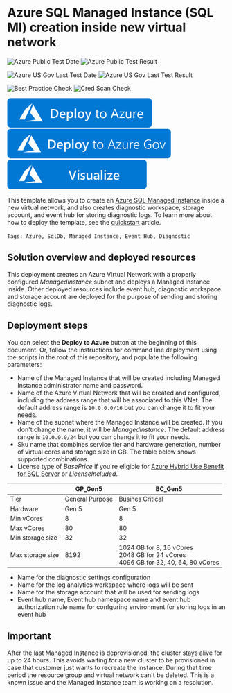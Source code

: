 # Azure SQL Managed Instance (SQL MI) creation inside new virtual network

![Azure Public Test Date](https://azurequickstartsservice.blob.core.windows.net/badges/quickstarts/microsoft.sql/sqlmi-new-vnet/PublicLastTestDate.svg)
![Azure Public Test Result](https://azurequickstartsservice.blob.core.windows.net/badges/quickstarts/microsoft.sql/sqlmi-new-vnet/PublicDeployment.svg)

![Azure US Gov Last Test Date](https://azurequickstartsservice.blob.core.windows.net/badges/quickstarts/microsoft.sql/sqlmi-new-vnet/FairfaxLastTestDate.svg)
![Azure US Gov Last Test Result](https://azurequickstartsservice.blob.core.windows.net/badges/quickstarts/microsoft.sql/sqlmi-new-vnet/FairfaxDeployment.svg)

![Best Practice Check](https://azurequickstartsservice.blob.core.windows.net/badges/quickstarts/microsoft.sql/sqlmi-new-vnet/BestPracticeResult.svg)
![Cred Scan Check](https://azurequickstartsservice.blob.core.windows.net/badges/quickstarts/microsoft.sql/sqlmi-new-vnet/CredScanResult.svg)

[![Deploy To Azure](https://raw.githubusercontent.com/Azure/azure-quickstart-templates/master/1-CONTRIBUTION-GUIDE/images/deploytoazure.svg?sanitize=true)](https://portal.azure.com/#create/Microsoft.Template/uri/https%3A%2F%2Fraw.githubusercontent.com%2FAzure%2Fazure-quickstart-templates%2Fmaster%2Fquickstarts%2Fmicrosoft.sql%2Fsqlmi-new-vnet%2Fazuredeploy.json)
[![Deploy To Azure US Gov](https://raw.githubusercontent.com/Azure/azure-quickstart-templates/master/1-CONTRIBUTION-GUIDE/images/deploytoazuregov.svg?sanitize=true)](https://portal.azure.us/#create/Microsoft.Template/uri/https%3A%2F%2Fraw.githubusercontent.com%2FAzure%2Fazure-quickstart-templates%2Fmaster%2Fquickstarts%2Fmicrosoft.sql%2Fsqlmi-new-vnet%2Fazuredeploy.json)
[![Visualize](https://raw.githubusercontent.com/Azure/azure-quickstart-templates/master/1-CONTRIBUTION-GUIDE/images/visualizebutton.svg?sanitize=true)](http://armviz.io/#/?load=https%3A%2F%2Fraw.githubusercontent.com%2FAzure%2Fazure-quickstart-templates%2Fmaster%2Fquickstarts%2Fmicrosoft.sql%2Fsqlmi-new-vnet%2Fazuredeploy.json)

This template allows you to create an [Azure SQL Managed Instance](https://docs.microsoft.com/azure/azure-sql/managed-instance/sql-managed-instance-paas-overview) inside a new virtual network, and also creates diagnostic workspace, storage account, and event hub for storing diagnostic logs. To learn more about how to deploy the template, see the [quickstart](https://docs.microsoft.com/azure/azure-sql/managed-instance/create-template-quickstart) article.

`Tags: Azure, SqlDb, Managed Instance, Event Hub, Diagnostic`

## Solution overview and deployed resources

This deployment creates an Azure Virtual Network with a properly configured _ManagedInstance_ subnet and deploys a Managed Instance inside. Other deployed resources include event hub, diagnostic workspace and storage account are deployed for the purpose of sending and storing diagnostic logs.

## Deployment steps

You can select the **Deploy to Azure** button at the beginning of this document. Or, follow the instructions for command line deployment using the scripts in the root of this repository, and populate the following parameters:

- Name of the Managed Instance that will be created including Managed Instance administrator name and password.
- Name of the Azure Virtual Network that will be created and configured, including the address range that will be associated to this VNet. The default address range is `10.0.0.0/16` but you can change it to fit your needs.
- Name of the subnet where the Managed Instance will be created. If you don't change the name, it will be _ManagedInstance_. The default address range is `10.0.0.0/24` but you can change it to fit your needs.
- Sku name that combines service tier and hardware generation, number of virtual cores and storage size in GB. The table below shows supported combinations.
- License type of _BasePrice_ if you're eligible for [Azure Hybrid Use Benefit for SQL Server](https://azure.microsoft.com/pricing/hybrid-benefit/) or _LicenseIncluded_.

||GP_Gen5|BC_Gen5|
|----|------|------|
|Tier|General Purpose|Busines Critical|
|Hardware|Gen 5|Gen 5|
|Min vCores|8|8|
|Max vCores|80|80|
|Min storage size|32|32|
|Max storage size|8192|1024 GB for 8, 16 vCores<br/>2048 GB for 24 vCores<br/>4096 GB for 32, 40, 64, 80 vCores|

- Name for the diagnostic settings configuration
- Name for the log analytics workspace where logs will be sent
- Name for the storage account that will be used for sending logs
- Event hub name, Event hub namespace name and event hub authorization rule name for confguring environment for storing logs in an event hub

## Important

After the last Managed Instance is deprovisioned, the cluster stays alive for up to 24 hours. This avoids waiting for a new cluster to be provisioned in case that customer just wants to recreate the instance. During that time period the resource group and virtual network can't be deleted. This is a known issue and the Managed Instance team is working on a resolution.
